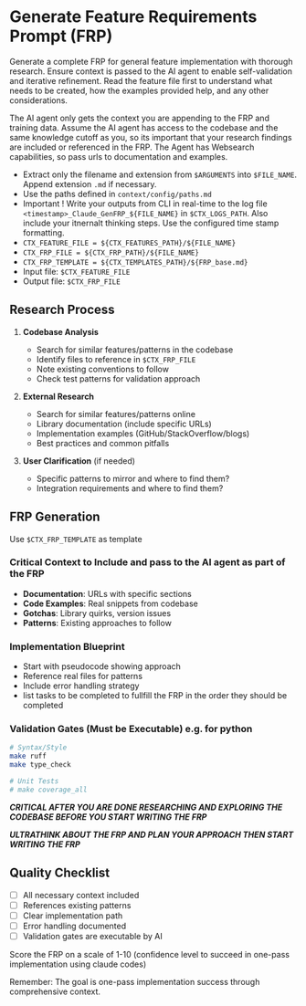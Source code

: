 # Generate Feature Requirements Prompt (FRP)

Generate a complete FRP for general feature implementation with thorough research. Ensure context is passed to the AI agent to enable self-validation and iterative refinement. Read the feature file first to understand what needs to be created, how the examples provided help, and any other considerations.

The AI agent only gets the context you are appending to the FRP and training data. Assume the AI agent has access to the codebase and the same knowledge cutoff as you, so its important that your research findings are included or referenced in the FRP. The Agent has Websearch capabilities, so pass urls to documentation and examples.

- Extract only the filename and extension from `$ARGUMENTS` into `$FILE_NAME`. Append extension `.md` if necessary.
- Use the paths defined in `context/config/paths.md`
- Important ! Write your outputs from CLI in real-time to the log file `<timestamp>_Claude_GenFRP_${FILE_NAME}` in `$CTX_LOGS_PATH`. Also include your itnernalt thinking steps. Use the configured time stamp formatting.
- `CTX_FEATURE_FILE = ${CTX_FEATURES_PATH}/${FILE_NAME}`
- `CTX_FRP_FILE = ${CTX_FRP_PATH}/${FILE_NAME}`
- `CTX_FRP_TEMPLATE = ${CTX_TEMPLATES_PATH}/${FRP_base.md}`
- Input file: `$CTX_FEATURE_FILE`
- Output file: `$CTX_FRP_FILE`

## Research Process

1. **Codebase Analysis**
   - Search for similar features/patterns in the codebase
   - Identify files to reference in `$CTX_FRP_FILE`
   - Note existing conventions to follow
   - Check test patterns for validation approach

2. **External Research**
   - Search for similar features/patterns online
   - Library documentation (include specific URLs)
   - Implementation examples (GitHub/StackOverflow/blogs)
   - Best practices and common pitfalls

3. **User Clarification** (if needed)
   - Specific patterns to mirror and where to find them?
   - Integration requirements and where to find them?

## FRP Generation

Use `$CTX_FRP_TEMPLATE` as template

### Critical Context to Include and pass to the AI agent as part of the FRP

- **Documentation**: URLs with specific sections
- **Code Examples**: Real snippets from codebase
- **Gotchas**: Library quirks, version issues
- **Patterns**: Existing approaches to follow

### Implementation Blueprint

- Start with pseudocode showing approach
- Reference real files for patterns
- Include error handling strategy
- list tasks to be completed to fullfill the FRP in the order they should be completed

### Validation Gates (Must be Executable) e.g. for python

```bash
# Syntax/Style
make ruff
make type_check

# Unit Tests
# make coverage_all
```

***CRITICAL AFTER YOU ARE DONE RESEARCHING AND EXPLORING THE CODEBASE BEFORE YOU START WRITING THE FRP***

***ULTRATHINK ABOUT THE FRP AND PLAN YOUR APPROACH THEN START WRITING THE FRP***

## Quality Checklist

- [ ] All necessary context included
- [ ] References existing patterns
- [ ] Clear implementation path
- [ ] Error handling documented
- [ ] Validation gates are executable by AI

Score the FRP on a scale of 1-10 (confidence level to succeed in one-pass implementation using claude codes)

Remember: The goal is one-pass implementation success through comprehensive context.
